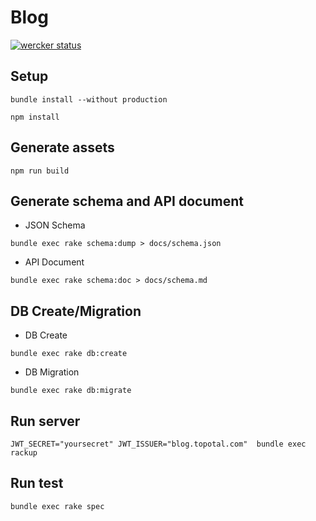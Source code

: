 # Blog

[![wercker status](https://app.wercker.com/status/a05e6eacc8d687b706137654d2e99369/s/master "wercker status")](https://app.wercker.com/project/byKey/a05e6eacc8d687b706137654d2e99369)

## Setup

```
bundle install --without production
```

```
npm install
```

## Generate assets

```
npm run build
```

## Generate schema and API document

- JSON Schema

```
bundle exec rake schema:dump > docs/schema.json
```

- API Document

```
bundle exec rake schema:doc > docs/schema.md
```

## DB Create/Migration

- DB Create

```
bundle exec rake db:create
```

- DB Migration

```
bundle exec rake db:migrate
```

## Run server

```
JWT_SECRET="yoursecret" JWT_ISSUER="blog.topotal.com"  bundle exec rackup
```

## Run test

```
bundle exec rake spec
```
